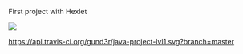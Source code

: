 First project with Hexlet

[![](https://jitpack.io/v/gund3r/java-project-lvl1.svg)](https://jitpack.io/#gund3r/java-project-lvl1)

https://api.travis-ci.org/gund3r/java-project-lvl1.svg?branch=master
